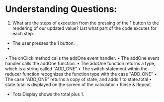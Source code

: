 # Understanding Questions:
1. What are the steps of execution from the pressing of the 1 button to the rendering of our updated value? List what part of the code excutes for each step.
* The user presses the 1 button.
* 

• The onClick method calls the addOne event handler.
• The addOne event handler calls the addOne function.
• The addOne function returns a type, which is a string called "ADD_ONE"
• The switch statement within the reducer function recognizes the function type
with the case "ADD_ONE"
• The case "ADD_ONE" returns a copy of state, and adds 1 to state.total
• state.total is displayed on the screen of the calculator
• Rinse & Repeat

* TotalDisplay shows the total plus 1.
